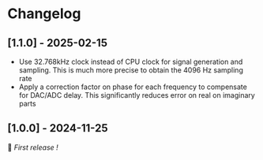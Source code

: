 # Changelog

## [1.1.0] - 2025-02-15

- Use 32.768kHz clock instead of CPU clock for signal generation and sampling. This is much more precise to obtain the 4096 Hz sampling rate
- Apply a correction factor on phase for each frequency to compensate for DAC/ADC delay. This significantly reduces error on real on imaginary parts

## [1.0.0] - 2024-11-25

🎉 _First release !_
